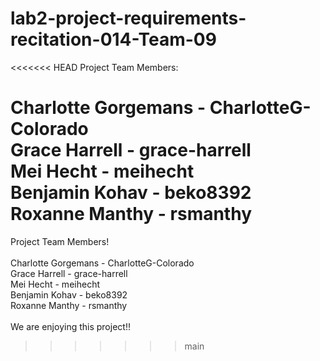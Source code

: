# lab2-project-requirements-recitation-014-Team-09
<<<<<<< HEAD
Project Team Members: <br/>

Charlotte Gorgemans - CharlotteG-Colorado <br/>
Grace Harrell - grace-harrell <br/>
Mei Hecht - meihecht <br/>
Benjamin Kohav - beko8392 <br/>
Roxanne Manthy - rsmanthy <br/>
=======
Project Team Members! <br/> <br/>
Charlotte Gorgemans - CharlotteG-Colorado <br/>
Grace Harrell - grace-harrell <br/>
Mei Hecht - meihecht <br/>
Benjamin Kohav - beko8392 <br/>
Roxanne Manthy - rsmanthy <br/>
<br/>
We are enjoying this project!! 

>>>>>>> main
